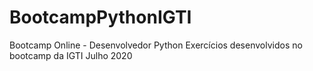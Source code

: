 # BootcampPythonIGTI
Bootcamp Online - Desenvolvedor Python
Exercícios desenvolvidos no bootcamp da IGTI Julho 2020
